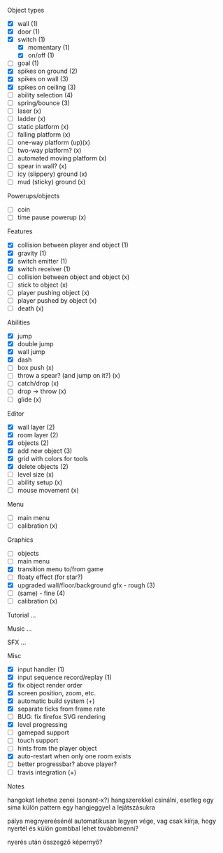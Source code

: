Object types
- [x] wall (1)
- [x] door (1)
- [x] switch (1)
  - [x] momentary (1)
  - [x] on/off (1)
- [ ] goal (1)
- [x] spikes on ground (2)
- [x] spikes on wall (3)
- [x] spikes on ceiling (3)
- [ ] ability selection (4)
- [ ] spring/bounce (3)
- [ ] laser (x)
- [ ] ladder (x)
- [ ] static platform (x)
- [ ] falling platform (x)
- [ ] one-way platform (up)(x)
- [ ] two-way platform? (x)
- [ ] automated moving platform (x)
- [ ] spear in wall? (x)
- [ ] icy (slippery) ground (x)
- [ ] mud (sticky) ground (x)

Powerups/objects
- [ ] coin
- [ ] time pause powerup (x)

Features
- [x] collision between player and object (1)
- [x] gravity (1)
- [x] switch emitter (1)
- [x] switch receiver (1)
- [ ] collision between object and object (x)
- [ ] stick to object (x)
- [ ] player pushing object (x)
- [ ] player pushed by object (x)
- [ ] death (x)

Abilities
- [x] jump
- [x] double jump
- [x] wall jump
- [x] dash
- [ ] box push (x)
- [ ] throw a spear? (and jump on it?) (x)
- [ ] catch/drop (x)
- [ ] drop -> throw (x)
- [ ] glide (x)

Editor
- [x] wall layer (2)
- [x] room layer (2)
- [x] objects (2)
- [x] add new object (3)
- [x] grid with colors for tools
- [x] delete objects (2)
- [ ] level size (x)
- [ ] ability setup (x)
- [ ] mouse movement (x)

Menu
- [ ] main menu
- [ ] calibration (x)

Graphics
- [ ] objects
- [ ] main menu
- [x] transition menu to/from game
- [ ] floaty effect (for star?)
- [x] upgraded wall/floor/background gfx - rough (3)
- [ ] (same) - fine (4)
- [ ] calibration (x)

Tutorial
...

Music
...

SFX
...

Misc
- [x] input handler (1)
- [x] input sequence record/replay (1)
- [x] fix object render order
- [x] screen position, zoom, etc.
- [x] automatic build system (+)
- [x] separate ticks from frame rate
- [ ] BUG: fix firefox SVG rendering
- [x] level progressing
- [ ] gamepad support
- [ ] touch support
- [ ] hints from the player object
- [x] auto-restart when only one room exists
- [ ] better progressbar? above player?
- [ ] travis integration (+)

Notes

hangokat lehetne zenei (sonant-x?) hangszerekkel csinálni, esetleg egy
sima külön pattern egy hangjeggyel a lejátszásukra

pálya megnyereésénél automatikusan legyen vége, vag csak kiírja, hogy
nyertél és külön gombbal lehet továbbmenni?

nyerés után összegző képernyő?

